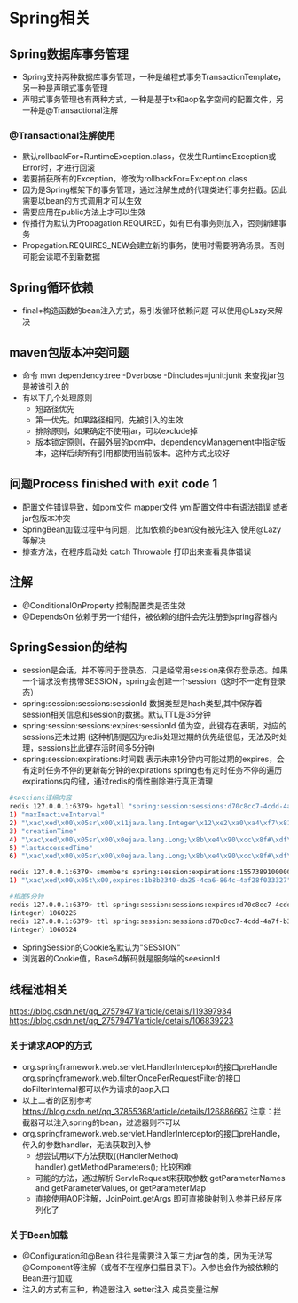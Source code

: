 # Spring相关

## Spring数据库事务管理

* Spring支持两种数据库事务管理，一种是编程式事务TransactionTemplate，另一种是声明式事务管理
* 声明式事务管理也有两种方式，一种是基于tx和aop名字空间的配置文件，另一种是@Transactional注解

### @Transactional注解使用

* 默认rollbackFor=RuntimeException.class，仅发生RuntimeException或Error时，才进行回滚
* 若要捕获所有的Exception，修改为rollbackFor=Exception.class
* 因为是Spring框架下的事务管理，通过注解生成的代理类进行事务拦截。因此需要以bean的方式调用才可以生效
* 需要应用在public方法上才可以生效
* 传播行为默认为Propagation.REQUIRED，如有已有事务则加入，否则新建事务
* Propagation.REQUIRES_NEW会建立新的事务，使用时需要明确场景。否则可能会读取不到新数据

## Spring循环依赖

* final+构造函数的bean注入方式，易引发循环依赖问题 可以使用@Lazy来解决

## maven包版本冲突问题

* 命令 mvn dependency:tree -Dverbose -Dincludes=junit:junit 来查找jar包是被谁引入的
* 有以下几个处理原则
  * 短路径优先
  * 第一优先，如果路径相同，先被引入的生效
  * 排除原则，如果确定不使用jar，可以exclude掉
  * 版本锁定原则，在最外层的pom中，dependencyManagement中指定版本，这样后续所有引用都使用当前版本。这种方式比较好

## 问题Process finished with exit code 1

* 配置文件错误导致，如pom文件 mapper文件 yml配置文件中有语法错误 或者jar包版本冲突
* SpringBean加载过程中有问题，比如依赖的bean没有被先注入 使用@Lazy等解决
* 排查方法，在程序启动处 catch Throwable 打印出来查看具体错误

## 注解

* @ConditionalOnProperty 控制配置类是否生效
* @DependsOn 依赖于另一个组件，被依赖的组件会先注册到spring容器内

## SpringSession的结构

* session是会话，并不等同于登录态，只是经常用session来保存登录态。如果一个请求没有携带SESSION，spring会创建一个session（这时不一定有登录态）
* spring:session:sessions:sessionId  数据类型是hash类型,其中保存着session相关信息和session的数据。默认TTL是35分钟
* spring:session:sessions:expires:sessionId  值为空，此键存在表明，对应的sessions还未过期 (这种机制是因为redis处理过期的优先级很低，无法及时处理，sessions比此键存活时间多5分钟)
* spring:session:expirations:时间戳 表示未来1分钟内可能过期的expires，会有定时任务不停的更新每分钟的expirations spring也有定时任务不停的遍历expirations内的键，通过redis的惰性删除进行真正清理

```bash
#sessions详细内容
redis 127.0.0.1:6379> hgetall "spring:session:sessions:d70c8cc7-4cdd-4a7f-b371-16783eb81f3c"
1) "maxInactiveInterval"
2) "\xac\xed\x00\x05sr\x00\x11java.lang.Integer\x12\xe2\xa0\xa4\xf7\x81\x878\x02\x00\x01I\x00\x05valuexr\x00\x10java.lang.Number\x86\xac\x95\x1d\x0b\x94\xe0\x8b\x02\x00\x00xp\x00'\x8d\x00"
3) "creationTime"
4) "\xac\xed\x00\x05sr\x00\x0ejava.lang.Long;\x8b\xe4\x90\xcc\x8f#\xdf\x02\x00\x01J\x00\x05valuexr\x00\x10java.lang.Number\x86\xac\x95\x1d\x0b\x94\xe0\x8b\x02\x00\x00xp\x00\x00\x01\x83\xd5\x9f\xd1v"
5) "lastAccessedTime"
6) "\xac\xed\x00\x05sr\x00\x0ejava.lang.Long;\x8b\xe4\x90\xcc\x8f#\xdf\x02\x00\x01J\x00\x05valuexr\x00\x10java.lang.Number\x86\xac\x95\x1d\x0b\x94\xe0\x8b\x02\x00\x00xp\x00\x00\x01\x83\xd5\x9b\xc9\x1b"

redis 127.0.0.1:6379> smembers spring:session:expirations:1557389100000
1) "\xac\xed\x00\x05t\x00,expires:1b8b2340-da25-4ca6-864c-4af28f033327"

#相差5分钟
redis 127.0.0.1:6379> ttl spring:session:sessions:expires:d70c8cc7-4cdd-4a7f-b371-16783eb81f3c
(integer) 1060225
redis 127.0.0.1:6379> ttl spring:session:sessions:d70c8cc7-4cdd-4a7f-b371-16783eb81f3c
(integer) 1060524
```
* SpringSession的Cookie名默认为"SESSION"
* 浏览器的Cookie值，Base64解码就是服务端的seesionId


## 线程池相关

https://blog.csdn.net/qq_27579471/article/details/119397934
https://blog.csdn.net/qq_27579471/article/details/106839223

### 关于请求AOP的方式

* org.springframework.web.servlet.HandlerInterceptor的接口preHandle  org.springframework.web.filter.OncePerRequestFilter的接口doFilterInternal都可以作为请求的aop入口
* 以上二者的区别参考 https://blog.csdn.net/qq_37855368/article/details/126886667 注意：拦截器可以注入spring的bean，过滤器则不可以
* org.springframework.web.servlet.HandlerInterceptor的接口preHandle，传入的参数handler，无法获取到入参
  * 想尝试用以下方法获取((HandlerMethod) handler).getMethodParameters(); 比较困难
  * 可能的方法，通过解析 ServleRequest来获取参数 getParameterNames and getParameterValues, or getParameterMap
  * 直接使用AOP注解，JoinPoint.getArgs 即可直接映射到入参并已经反序列化了

### 关于Bean加载

* @Configuration和@Bean 往往是需要注入第三方jar包的类，因为无法写@Component等注解（或者不在程序扫描目录下）。入参也会作为被依赖的Bean进行加载
* 注入的方式有三种，构造器注入 setter注入  成员变量注解
